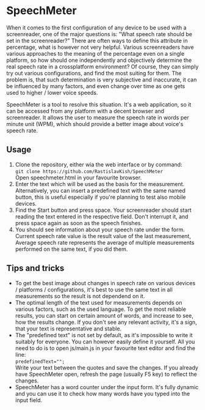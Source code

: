 # SpeechMeter

When it comes to the first configuration of any device to be used with a screenreader, one of the major questions is: "What speech rate should be set in the screenreader?"
There are often ways to define this attribute in percentage, what is however not very helpful. Various screenreaders have various approaches to the meaning of the percentage even on a single platform, so how should one independently and objectively determine the real speech rate in a crossplatform environment?
Of course, they can simply try out various configurations, and find the most suiting for them.
The problem is, that such determination is very subjective and inaccurate, it can be influenced by many factors, and even change over time as one gets used to higher / lower voice speeds.

SpeechMeter is a tool to resolve this situation. It's a web application, so it can be accessed from any platform with a decent browser and screenreader. It allows the user to measure the speech rate in words per minute unit (WPM), which should provide a better image about voice's speech rate.

## Usage

1. Clone the repository, either wia the web interface or by command:\
```git clone https://github.com/RastislavKish/SpeechMeter```\
Open speechmeter.html in your favourite browser.
2. Enter the text which will be used as the basis for the measurement. Alternatively, you can insert a predefined text with the same named button, this is useful especially if you're planning to test also mobile devices.
3. Find the Start button and press space. Your screenreader should start reading the text entered in the respective field. Don't interrupt it, and press space again as soon as the speech finishes.
4. You should see information about your speech rate under the form. Current speech rate value is the result value of the last measurement, Average speech rate represents the average of multiple measurements performed on the same text, if you did them.

## Tips and tricks

* To get the best image about changes in speech rate on various devices / platforms / configurations, it's best to use the same text in all measurements so the result is not dependend on it.
* The optimal length of the text used for measurements depends on various factors, such as the used language. To get the most reliable results, you can start on certain amount of words, and increase to see, how the results change. If you don't see any relevant activity, it's a sign, that your text is representative and stable.
* The "predefined text" is not set by default, as it's impossible to write it suitably for everyone. You can however easily define it yourself. All you need to do is to open js/main.js in your favourite text editor and find the line:\
```predefinedText="";```\
Write your text between the quotes and save the changes. If you already have SpeechMeter open, refresh the page (usually F5 key) to reflect the changes.
* SpeechMeter has a word counter under the input form. It's fully dynamic and you can use it to check how many words have you typed into the input field.

